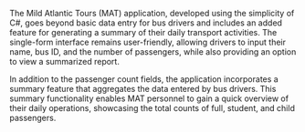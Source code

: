 The Mild Atlantic Tours (MAT) application, developed using the simplicity of C#, goes beyond basic data entry for bus drivers and includes an added feature for generating a summary of their daily transport activities. The single-form interface remains user-friendly, allowing drivers to input their name, bus ID, and the number of passengers, while also providing an option to view a summarized report.

In addition to the passenger count fields, the application incorporates a summary feature that aggregates the data entered by bus drivers. This summary functionality enables MAT personnel to gain a quick overview of their daily operations, showcasing the total counts of full, student, and child passengers.
